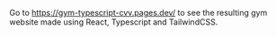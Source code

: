 Go to https://gym-typescript-cvv.pages.dev/ to see the resulting gym website made using React, Typescript and TailwindCSS.
